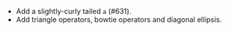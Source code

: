  * Add a slightly-curly tailed `a` (#631).
 * Add triangle operators, bowtie operators and diagonal ellipsis.